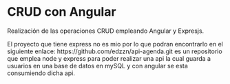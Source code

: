 # <h1>CRUD con Angular</h1>
Realización de las operaciones CRUD empleando Angular y Expresjs.
<br/>
<p>
El proyecto que tiene express no es mio por lo que podran encontrarlo en el siguiente enlace: https://github.com/edzzn/api-agenda.git
es un repositorio que emplea node y express para poder realizar una api la cual guarda a usuarios en una base de datos en mySQL y con angular se esta consumiendo dicha api.
</p>


